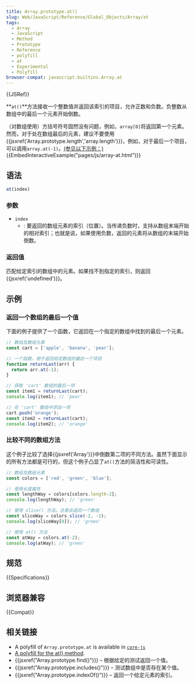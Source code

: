 ```yaml
---
title: Array.prototype.at()
slug: Web/JavaScript/Reference/Global_Objects/Array/at
tags:
  - Array
  - JavaScript
  - Method
  - Prototype
  - Reference
  - polyfill
  - at
  - Experimental
  - Polyfill
browser-compat: javascript.builtins.Array.at
---
```

{{JSRef}}

**`at()`**方法接收一个整数值并返回该索引的项目，允许正数和负数。负整数从数组中的最后一个元素开始倒数。

（对数组使用）方括号符号固然没有问题，例如，`array[0]`将返回第一个元素。然而，对于处在数组最后的元素，建议不要使用{{jsxref('Array.prototype.length','array.length')}}，例如，对于最后一个项目，可以调用`array.at(-1)`。[(参见以下示例：)](#examples)
{{EmbedInteractiveExample("pages/js/array-at.html")}}

## 语法

```js
at(index)
```

### 参数

- `index`
  - : 要返回的数组元素的索引（位置）。当传递负数时，支持从数组末端开始的相对索引；也就是说，如果使用负数，返回的元素将从数组的末端开始倒数。

### 返回值

匹配给定索引的数组中的元素。如果找不到指定的索引，则返回{{jsxref('undefined')}}。

## 示例

### 返回一个数组的最后一个值

下面的例子提供了一个函数，它返回在一个指定的数组中找到的最后一个元素。

```js
// 数组及数组元素
const cart = ['apple', 'banana', 'pear'];

// 一个函数，用于返回给定数组的最后一个项目
function returnLast(arr) {
  return arr.at(-1);
}

// 获取 'cart' 数组的最后一项
const item1 = returnLast(cart);
console.log(item1); // 'pear'

// 在 'cart' 数组中添加一项 
cart.push('orange');
const item2 = returnLast(cart);
console.log(item2); // 'orange'
```

### 比较不同的数组方法

这个例子比较了选择{{jsxref('Array')}}中倒数第二项的不同方法。虽然下面显示的所有方法都是可行的，但这个例子凸显了`at()`方法的简洁性和可读性。

```js
// 数组及数组元素
const colors = ['red', 'green', 'blue'];

// 使用长度属性
const lengthWay = colors[colors.length-2];
console.log(lengthWay); // 'green'

// 使用 slice() 方法。注意会返回一个数组
const sliceWay = colors.slice(-2, -1);
console.log(sliceWay[0]); // 'green'

// 使用 at() 方法
const atWay = colors.at(-2);
console.log(atWay); // 'green'
```

## 规范

{{Specifications}}

## 浏览器兼容

{{Compat}}

## 相关链接

- A polyfill of `Array.prototype.at` is available in [`core-js`](https://github.com/zloirock/core-js#relative-indexing-method)
- [A polyfill for the at() method](https://github.com/tc39/proposal-relative-indexing-method#polyfill).
- {{jsxref("Array.prototype.find()")}} – 根据给定的测试返回一个值。
- {{jsxref("Array.prototype.includes()")}} – 测试数组中是否存在某个值。
- {{jsxref("Array.prototype.indexOf()")}} – 返回一个给定元素的索引。
